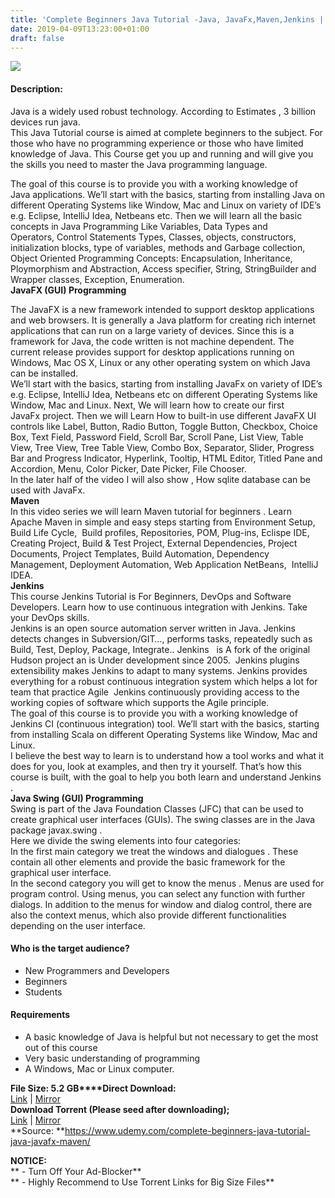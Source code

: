 ```yaml
---
title: 'Complete Beginners Java Tutorial -Java, JavaFx,Maven,Jenkins | [ Udemy Course For Free ]'
date: 2019-04-09T13:23:00+01:00
draft: false
---
```


  

**[![](https://4.bp.blogspot.com/-nrC8HxxBt5U/XKyNh_qeU1I/AAAAAAAABgE/sUDsttvZZ3kTwOtm3OsTXrfEjhucNUOBgCLcBGAs/s640/Complete-Beginners-Java-Tutorial-Java-JavaFxMavenJenkins.jpg)](https://4.bp.blogspot.com/-nrC8HxxBt5U/XKyNh_qeU1I/AAAAAAAABgE/sUDsttvZZ3kTwOtm3OsTXrfEjhucNUOBgCLcBGAs/s1600/Complete-Beginners-Java-Tutorial-Java-JavaFxMavenJenkins.jpg)**

  
  

#### Description:

Java is a widely used robust technology. According to Estimates , 3 billion devices run java.  
This Java Tutorial course is aimed at complete beginners to the subject. For those who have no programming experience or those who have limited knowledge of Java. This Course get you up and running and will give you the skills you need to master the Java programming language.  

The goal of this course is to provide you with a working knowledge of Java applications. We’ll start with the basics, starting from installing Java on different Operating Systems like Window, Mac and Linux on variety of IDE’s e.g. Eclipse, IntelliJ Idea, Netbeans etc. Then we will learn all the basic concepts in Java Programming Like Variables, Data Types and Operators, Control Statements Types, Classes, objects, constructors, initialization blocks, type of variables, methods and Garbage collection, Object Oriented Programming Concepts: Encapsulation, Inheritance, Ploymorphism and Abstraction, Access specifier, String, StringBuilder and Wrapper classes, Exception, Enumeration.  
**JavaFX (GUI) Programming**  

The JavaFX is a new framework intended to support desktop applications and web browsers. It is generally a Java platform for creating rich internet applications that can run on a large variety of devices. Since this is a framework for Java, the code written is not machine dependent. The current release provides support for desktop applications running on Windows, Mac OS X, Linux or any other operating system on which Java can be installed.  
We’ll start with the basics, starting from installing JavaFx on variety of IDE’s e.g. Eclipse, IntelliJ Idea, Netbeans etc on different Operating Systems like Window, Mac and Linux. Next, We will learn how to create our first JavaFx project. Then we will Learn How to built-in use different JavaFX UI controls like Label, Button, Radio Button, Toggle Button, Checkbox, Choice Box, Text Field, Password Field, Scroll Bar, Scroll Pane, List View, Table View, Tree View, Tree Table View, Combo Box, Separator, Slider, Progress Bar and Progress Indicator, Hyperlink, Tooltip, HTML Editor, Titled Pane and Accordion, Menu, Color Picker, Date Picker, File Chooser.  
In the later half of the video I will also show , How sqlite database can be used with JavaFx.  
**Maven**  
In this video series we will learn Maven tutorial for beginners . Learn Apache Maven in simple and easy steps starting from Environment Setup, Build Life Cycle,  Build profiles, Repositories, POM, Plug-ins, Eclispe IDE, Creating Project, Build & Test Project, External Dependencies, Project Documents, Project Templates, Build Automation, Dependency Management, Deployment Automation, Web Application NetBeans,  IntelliJ IDEA.  
**Jenkins**  
This course Jenkins Tutorial is For Beginners, DevOps and Software Developers. Learn how to use continuous integration with Jenkins. Take your DevOps skills.  
Jenkins is an open source automation server written in Java. Jenkins  detects changes in Subversion/GIT…, performs tasks, repeatedly such as Build, Test, Deploy, Package, Integrate.. Jenkins   is A fork of the original Hudson project an is Under development since 2005.  Jenkins plugins extensibility makes Jenkins to adapt to many systems. Jenkins provides everything for a robust continuous integration system which helps a lot for team that practice Agile  Jenkins continuously providing access to the working copies of software which supports the Agile principle.  
The goal of this course is to provide you with a working knowledge of Jenkins CI (continuous integration) tool. We’ll start with the basics, starting from installing Scala on different Operating Systems like Window, Mac and Linux.  
I believe the best way to learn is to understand how a tool works and what it does for you, look at examples, and then try it yourself. That’s how this course is built, with the goal to help you both learn and understand Jenkins .  
**Java Swing (GUI) Programming**  
Swing is part of the Java Foundation Classes (JFC) that can be used to create graphical user interfaces (GUIs). The swing classes are in the Java package javax.swing .  
Here we divide the swing elements into four categories:  
In the first main category we treat the windows and dialogues . These contain all other elements and provide the basic framework for the graphical user interface.  
In the second category you will get to know the menus . Menus are used for program control. Using menus, you can select any function with further dialogs. In addition to the menus for window and dialog control, there are also the context menus, which also provide different functionalities depending on the user interface.  

#### Who is the target audience?

*   New Programmers and Developers
*   Beginners
*   Students

#### Requirements

*   A basic knowledge of Java is helpful but not necessary to get the most out of this course
*   Very basic understanding of programming
*   A Windows, Mac or Linux computer.

**File Size: 5.2 GB****Direct Download:**  
[Link](http://crowdurl.com/CompleteBeginnersjavalink1) | [Mirror](http://crowdurl.com/CompleteBeginnersjavalink2)  
**Download Torrent (Please seed after downloading);**  
[Link](http://crowdurl.com/CompleteBeginnersjavtorrent1) | [Mirror](http://crowdurl.com/CompleteBeginnersjavtorrent2)  
**Source: **https://www.udemy.com/complete-beginners-java-tutorial-java-javafx-maven/

**NOTICE:**  
** - Turn Off Your Ad-Blocker**  
** - Highly Recommend to Use Torrent Links for Big Size Files**